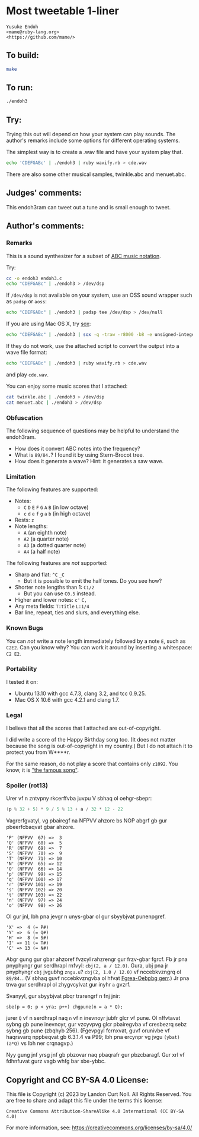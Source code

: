 # Most tweetable 1-liner

    Yusuke Endoh  
    <mame@ruby-lang.org>  
    <https://github.com/mame/>  

## To build:

```sh
make
```

## To run:

```sh
./endoh3
```

## Try:

Trying this out will depend on how your system can play sounds. The author's
remarks include some options for different operating systems.

The simplest way is to create a .wav file and have your system play that.

```sh
echo 'CDEFGABc' | ./endoh3 | ruby wavify.rb > cde.wav
```

There are also some other musical samples, twinkle.abc and menuet.abc.

## Judges' comments:

This endoh3ram can tweet out a tune and is small enough to tweet.

## Author's comments:

### Remarks

This is a sound synthesizer for a subset of [ABC music notation](http://en.wikipedia.org/wiki/ABC_notation).

Try:

```sh
cc -o endoh3 endoh3.c
echo "CDEFGABc" | ./endoh3 > /dev/dsp
```

If `/dev/dsp` is not available on your system, use an OSS sound wrapper such
as `padsp` or `aoss`:

```sh
echo "CDEFGABc" | ./endoh3 | padsp tee /dev/dsp > /dev/null
```

If you are using Mac OS X, try [sox](http://sox.sourceforge.net/):

```sh
echo "CDEFGABc" | ./endoh3 | sox -q -traw -r8000 -b8 -e unsigned-integer - -tcoreaudio
```

If they do not work, use the attached script to convert the output
into a wave file format:

```sh
echo "CDEFGABc" | ./endoh3 | ruby wavify.rb > cde.wav
```

and play `cde.wav`.

You can enjoy some music scores that I attached:

```sh
cat twinkle.abc | ./endoh3 > /dev/dsp
cat menuet.abc | ./endoh3 > /dev/dsp
```

### Obfuscation

The following sequence of questions may be helpful to understand the endoh3ram.

- How does it convert ABC notes into the frequency?
- What is `89/84.`?  I found it by using Stern-Brocot tree.
- How does it generate a wave?  Hint: it generates a saw wave.

### Limitation

The following features are supported:

- Notes:
  - `C` `D` `E` `F` `G` `A` `B` (in low octave)
  - `c` `d` `e` `f` `g` `a` `b` (in high octave)
- Rests: `z`
- Note lengths:
  - `A` (an eighth note)
  - `A2` (a quarter note)
  - `A3` (a dotted quarter note)
  - `A4` (a half note)

The following features are *not* supported:

- Sharp and flat: `^C` `_C`
  - But it is possible to emit the half tones.  Do you see how?
- Shorter note lengths than 1: `C1/2`
  - But you can use `C0.5` instead.
- Higher and lower notes: `c'` `C,`
- Any meta fields: `T:title` `L:1/4`
- Bar line, repeat, ties and slurs, and everything else.

### Known Bugs

You can *not* write a note length immediately followed by a note `E`,
such as `C2E2`.
Can you know why?
You can work it around by inserting a whitespace: `C2 E2`.

### Portability

I tested it on:

* Ubuntu 13.10 with gcc 4.7.3, clang 3.2, and tcc 0.9.25.
* Mac OS X 10.6 with gcc 4.2.1 and clang 1.7.

### Legal

I believe that all the scores that I attached are out-of-copyright.

I did write a score of the Happy Birthday song too.
(It does not matter because the song is out-of-copyright in my country.)
But I do not attach it to protect you from W\*\*\*\*r.

For the same reason, do not play a score that contains only `z1092`.
You know, it is ["the famous song"](http://en.wikipedia.org/wiki/4%E2%80%B233%E2%80%B3).

### Spoiler (rot13)

Urer vf n zntvpny rkcerffvba juvpu V sbhaq ol oehgr-sbepr:

```c
(p % 32 + 5) * 9 / 5 % 13 + a / 32 * 12 - 22
```

Vagrerfgvatyl, vg pbairegf na NFPVV ahzore bs NOP abgrf
gb gur pbeerfcbaqvat gbar ahzore.

    'P' (NFPVV  67) =>  3
    'Q' (NFPVV  68) =>  5
    'R' (NFPVV  69) =>  7
    'S' (NFPVV  70) =>  9
    'T' (NFPVV  71) => 10
    'N' (NFPVV  65) => 12
    'O' (NFPVV  66) => 14
    'p' (NFPVV  99) => 15
    'q' (NFPVV 100) => 17
    'r' (NFPVV 101) => 19
    's' (NFPVV 102) => 20
    't' (NFPVV 103) => 22
    'n' (NFPVV  97) => 24
    'o' (NFPVV  98) => 26

Ol gur jnl, lbh pna jevgr n unys-gbar ol gur sbyybjvat punenpgref.

    'X' =>  4 (= P#)
    'Y' =>  6 (= Q#)
    'H' =>  8 (= S#)
    'I' => 11 (= T#)
    'C' => 13 (= N#)

Abgr gung gur gbar ahzoref fvzcyl rahzrengr gur frzv-gbar fgrcf.
Fb jr pna pnyphyngr gur serdhrapl rnfvyl: `cbj(2, a / 12.0)`.
Gura, ubj pna jr pnyphyngr `cbj` jvgubhg `zngu.u`?
`cbj(2, 1.0 / 12.0)` vf nccebkvzngrq ol `89/84.`.
(V sbhaq guvf nccebkvzngvba ol hfvat [Fgrea-Oebpbg gerr](uggc://ra.jvxvcrqvn.bet/jvxv/Fgrea%R2%80%93Oebpbg_gerr).)
Jr pna tnva gur serdhrapl ol zhygvcylvat gur inyhr `a` gvzrf.

Svanyyl, gur sbyybjvat pbqr trarengrf n fnj jnir:

    sbe(p = 0; p < yra; p++) chgpune(n = a * Q);

jurer `Q` vf n serdhrapl naq `n` vf n inevnoyr jubfr glcr vf pune.
Ol nffvtavat sybng gb pune inevnoyr, gur vzcyvpvg glcr pbairegvba vf cresbezrq sebz sybng gb pune (zbqhyb 256).
(Fgevpgyl fcrnxvat, guvf orunivbe vf haqrsvarq nppbeqvat gb 6.3.1.4 va P99;
lbh pna ercynpr vg jvgu `(ybat)(a*Q)` vs lbh ner crqnagvp.)

Nyy gung jnf yrsg jnf gb pbzovar naq pbaqrafr gur pbzcbaragf.
Gur xrl vf fdhnfuvat gurz vagb whfg bar sbe-ybbc.

## Copyright and CC BY-SA 4.0 License:

This file is Copyright (c) 2023 by Landon Curt Noll.  All Rights Reserved.
You are free to share and adapt this file under the terms this license:

    Creative Commons Attribution-ShareAlike 4.0 International (CC BY-SA 4.0)

For more information, see: https://creativecommons.org/licenses/by-sa/4.0/
